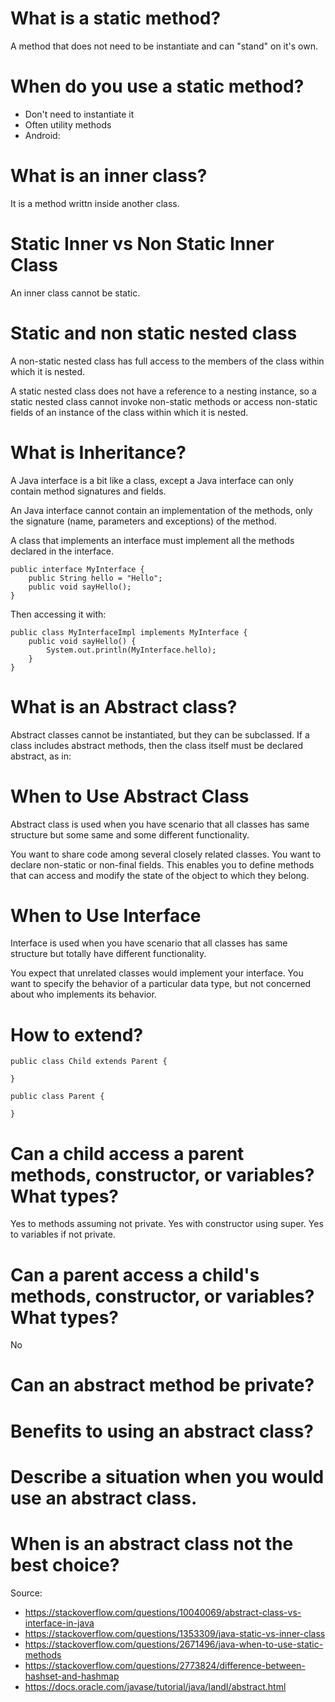 # What is a static method?

A method that does not need to be instantiate and can "stand" on it's own.

# When do you use a static method?

- Don't need to instantiate it
- Often utility methods
- Android:

# What is an inner class?

It is a method writtn inside another class.


# Static Inner vs Non Static Inner Class

An inner class cannot be static.

# Static and non static nested class

A non-static nested class has full access to the members of the class within which it is nested.

A static nested class does not have a reference to a nesting instance, so a static nested class cannot invoke non-static methods or access non-static fields of an instance of the class within which it is nested.


# What is Inheritance?

A Java interface is a bit like a class, except a Java interface can only contain method signatures and fields.

An Java interface cannot contain an implementation of the methods, only the signature (name, parameters and exceptions) of the method.


A class that implements an interface must implement all the methods declared in the interface.


```
public interface MyInterface {
    public String hello = "Hello";
    public void sayHello();
}
```

Then accessing it with:

```
public class MyInterfaceImpl implements MyInterface {
    public void sayHello() {
        System.out.println(MyInterface.hello);
    }
}
```

# What is an Abstract class?

Abstract classes cannot be instantiated, but they can be subclassed. If a class includes abstract methods, then the class itself must be declared abstract, as in:

# When to Use Abstract Class

Abstract class is used when you have scenario that all classes has same structure but some same and some different functionality.


You want to share code among several closely related classes. You want to declare non-static or non-final fields. This enables you to define methods that can access and modify the state of the object to which they belong.

# When to Use Interface

Interface is used when you have scenario that all classes has same structure but totally have different functionality.

You expect that unrelated classes would implement your interface. You want to specify the behavior of a particular data type, but not concerned about who implements its behavior.

# How to extend?

```
public class Child extends Parent {

}

public class Parent {

}
```

# Can a child access a parent methods, constructor, or variables? What types?

Yes to methods assuming not private. Yes with constructor using super. Yes to variables if not private.

# Can a parent access a child's methods, constructor, or variables? What types?

No

# Can an abstract method be private?

# Benefits to using an abstract class?

# Describe a situation when you would use an abstract class.

# When is an abstract class not the best choice?

Source:
- https://stackoverflow.com/questions/10040069/abstract-class-vs-interface-in-java
- https://stackoverflow.com/questions/1353309/java-static-vs-inner-class
- https://stackoverflow.com/questions/2671496/java-when-to-use-static-methods
- https://stackoverflow.com/questions/2773824/difference-between-hashset-and-hashmap
- https://docs.oracle.com/javase/tutorial/java/IandI/abstract.html
